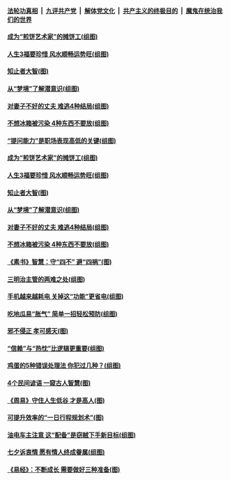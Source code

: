 

####  [法轮功真相](../../../../basic/blob/master/README.md?t=08300803) &nbsp;|&nbsp; [九评共产党](../../../../9ping.md/blob/master/README.md?t=08300803) &nbsp;|&nbsp; [解体党文化](../../../../jtdwh.md/blob/master/README.md?t=08300803)  &nbsp;|&nbsp; [共产主义的终极目的](../../../../gczydzjmd.md/blob/master/README.md?t=08300803) &nbsp;|&nbsp; [魔鬼在统治我们的世界](../../../../mgztzwmdsj.md/blob/master/README.md?t=08300803) 

#### [成为“煎饼艺术家”的摊饼工(组图)](../pages/p8/944141.md?t=08300803) 

#### [人生3福要珍惜 风水顺畅运势旺(组图)](../pages/p8/944492.md?t=08300803) 

#### [知止者大智(图)](../pages/p8/944137.md?t=08300803) 

#### [从“梦境”了解潜意识(组图)](../pages/p8/944426.md?t=08300803) 

#### [对妻子不好的丈夫 难逃4种结局(组图)](../pages/p8/944424.md?t=08300803) 

#### [不想冰箱被污染 4种东西不要放(组图)](../pages/p8/944394.md?t=08300803) 

#### [“提问能力”是职场表现高低的关键(组图)](../pages/p8/944549.md?t=08300803) 

#### [成为“煎饼艺术家”的摊饼工(组图)](../pages/p8/944141.md?t=08300803) 

#### [人生3福要珍惜 风水顺畅运势旺(组图)](../pages/p8/944492.md?t=08300803) 

#### [知止者大智(图)](../pages/p8/944137.md?t=08300803) 

#### [从“梦境”了解潜意识(组图)](../pages/p8/944426.md?t=08300803) 

#### [对妻子不好的丈夫 难逃4种结局(组图)](../pages/p8/944424.md?t=08300803) 

#### [不想冰箱被污染 4种东西不要放(组图)](../pages/p8/944394.md?t=08300803) 

#### [《素书》智慧：守“四不” 避“四祸”(图)](../pages/p8/943436.md?t=08300803) 

#### [三明治主管的两难之处(组图)](../pages/p8/944314.md?t=08300803) 

#### [手机越来越耗电 关掉这“功能”更省电(组图)](../pages/p8/944294.md?t=08300803) 

#### [吃地瓜易“胀气” 简单一招轻松预防(组图)](../pages/p8/944266.md?t=08300803) 

#### [邪不侵正 孝可感天(图)](../pages/p8/944157.md?t=08300803) 

#### [“信赖”与“热忱”比逻辑更重要(组图)](../pages/p8/944200.md?t=08300803) 

#### [鸡蛋的5种错误处理法 你犯过几种？(组图)](../pages/p8/944171.md?t=08300803) 

#### [4个民间谚语 一窥古人智慧(图)](../pages/p8/943494.md?t=08300803) 

#### [《周易》守住人生低谷 才是高人(图)](../pages/p8/943655.md?t=08300803) 

#### [可提升效率的“一日行程规划术”(图)](../pages/p8/944108.md?t=08300803) 

#### [油电车主注意 这“配备”是窃贼下手新目标(组图)](../pages/p8/944079.md?t=08300803) 

#### [七夕诉衷情 愿有情人终成眷属(组图)](../pages/p8/943898.md?t=08300803) 

#### [《易经》：不断成长 需要做好三种准备(图)](../pages/p8/943636.md?t=08300803) 

